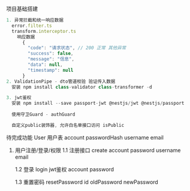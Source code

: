 项目基础搭建

```js
1. 异常拦截和统一响应数据
  error.filter.ts
  transform.interceptor.ts
    响应数据
      {
        "code": "请求状态", // 200 正常 其他异常
        "success": false,
        "message": "信息",
        "data": null,
        "timestamp": null
      }
2. ValidationPipe - dto管道校验 验证传入数据
  安装 npm install class-validator class-transformer -d

3. jwt鉴权
  安装 npm install --save passport-jwt @nestjs/jwt @nestjs/passport
  
  使用守卫Guard - authGuard

  自定义public装饰器, 允许白名单接口访问 isPublic
```

待完成功能
User 用户表
  account
  passwordHash
  username
  email
1. 用户注册/登录/权限
   1.1 注册接口 create
    account password username email 

   1.2 登录 login jwt鉴权
    account password

   1.3 重置密码 resetPassword
    id oldPassword newPassword
